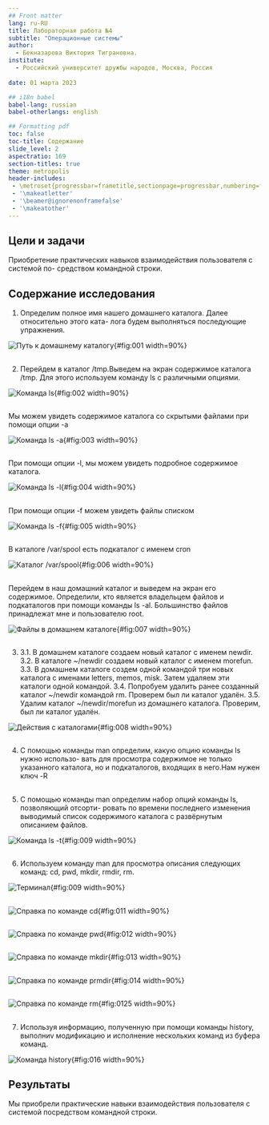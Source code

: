 ```yaml
---
## Front matter
lang: ru-RU
title: Лабораторная работа №4
subtitle: "Операционные системы"
author:
  - Бекназарова Виктория Тиграновна.
institute:
  - Российский университет дружбы народов, Москва, Россия
  
date: 01 марта 2023

## i18n babel
babel-lang: russian
babel-otherlangs: english

## Formatting pdf
toc: false
toc-title: Содержание
slide_level: 2
aspectratio: 169
section-titles: true
theme: metropolis
header-includes:
 - \metroset{progressbar=frametitle,sectionpage=progressbar,numbering=fraction}
 - '\makeatletter'
 - '\beamer@ignorenonframefalse'
 - '\makeatother'
---
```




## Цели и задачи


Приобретение практических навыков взаимодействия пользователя с системой по-
средством командной строки.


## Содержание исследования


1. Определим полное имя нашего домашнего каталога. Далее относительно этого ката-
лога будем выполняться последующие упражнения. 


![Путь к домашнему каталогу](image/1.png){#fig:001 width=90%}


##


2. Перейдем в каталог /tmp.Выведем на экран содержимое каталога /tmp. Для этого используем команду ls с различными опциями. 


![Команда ls](image/2.png){#fig:002 width=90%}


##


 Мы можем увидеть содержимое каталога со скрытыми файлами при помощи опции -а 


![Команда ls -a](image/3.png){#fig:003 width=90%}


##


При помощи опции -l, мы можем увидеть подробное содержимое каталога. 


 ![Команда ls -l](image/4.png){#fig:004 width=90%} 


##


При помощи опции -f можем увидеть файлы списком 


![Команда ls -f](image/5.png){#fig:005 width=90%}

##


В каталоге /var/spool есть подкаталог с именем cron 


![Каталог /var/spool](image/6.png){#fig:006 width=90%}


##


Перейдем в наш домашний каталог и выведем на экран его содержимое. Определили, кто является владельцем файлов и подкаталогов при помощи команды ls -al. Большинство файлов принадлежат мне и пользователю root. 


![Файлы в домашнем каталоге](image/7.png){#fig:007 width=90%}


##


3.  3.1. В домашнем каталоге создаем новый каталог с именем newdir.
3.2. В каталоге ~/newdir создаем новый каталог с именем morefun.
3.3. В домашнем каталоге создем одной командой три новых каталога с именами
letters, memos, misk. Затем удаляем эти каталоги одной командой.
3.4. Попробуем удалить ранее созданный каталог ~/newdir командой rm. Проверем
был ли каталог удалён.
3.5. Удалим каталог ~/newdir/morefun из домашнего каталога. Проверим, был ли
каталог удалён.


![Действия с каталогами](image/8.png){#fig:008 width=90%}


##


4. С помощью команды man определим, какую опцию команды ls нужно использо-
вать для просмотра содержимое не только указанного каталога, но и подкаталогов,
входящих в него.Нам нужен ключ -R


##


5. С помощью команды man определим набор опций команды ls, позволяющий отсорти-
ровать по времени последнего изменения выводимый список содержимого каталога
с развёрнутым описанием файлов.


![Команда ls -t](image/9.png){#fig:009 width=90%}


##


6. Используем команду man для просмотра описания следующих команд: cd, pwd, mkdir,
rmdir, rm. 


![Терминал](image/9.png){#fig:009 width=90%}


##


![Справка по команде cd](image/11.png){#fig:011 width=90%}


##


![Справка по команде pwd](image/12.png){#fig:012 width=90%}


##


![Справка по команде mkdir](image/13.png){#fig:013 width=90%}


##


![Справка по команде prmdir](image/14.png){#fig:014 width=90%}


##


![Справка по команде rm](image/15.png){#fig:0125 width=90%}


##


7. Используя информацию, полученную при помощи команды history, выполниv модификацию и исполнение нескольких команд из буфера команд.


![Команда history](image/16.png){#fig:016 width=90%}


## Результаты


Мы приобрели практические навыки взаимодействия пользователя с системой посредством командной строки.

